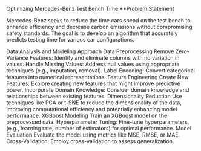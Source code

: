 Optimizing Mercedes-Benz Test Bench Time
**Problem Statement

Mercedes-Benz seeks to reduce the time cars spend on the test bench to enhance efficiency and decrease carbon emissions without compromising safety standards. The goal is to develop an algorithm that accurately predicts testing time for various car configurations.

Data Analysis and Modeling Approach
Data Preprocessing
Remove Zero-Variance Features: Identify and eliminate columns with no variation in values.
Handle Missing Values: Address null values using appropriate techniques (e.g., imputation, removal).
Label Encoding: Convert categorical features into numerical representations.
Feature Engineering
Create New Features: Explore creating new features that might improve predictive power.
Incorporate Domain Knowledge: Consider domain knowledge and relationships between existing features.
Dimensionality Reduction
Use techniques like PCA or t-SNE to reduce the dimensionality of the data, improving computational efficiency and potentially enhancing model performance.
XGBoost Modeling
Train an XGBoost model on the preprocessed data.
Hyperparameter Tuning: Fine-tune hyperparameters (e.g., learning rate, number of estimators) for optimal performance.
Model Evaluation
Evaluate the model using metrics like MSE, RMSE, or MAE.
Cross-Validation: Employ cross-validation to assess generalization.

